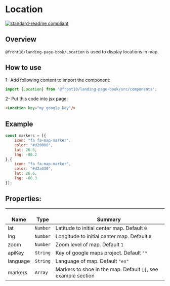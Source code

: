# Location

[![standard-readme compliant](https://img.shields.io/badge/standard--readme-OK-green.svg?style=flat-square)](https://github.com/RichardLitt/standard-readme)

## Overview
`@front10/landing-page-book/Location` is used to display locations in map.

## How to use
1- Add following content to import the component:
```js
import {Location} from '@front10/landing-page-book/src/components';
```

2- Put this code into jsx page:
```html
<Location key="my_google_key"/>
```

## Example
```js
const markers = [{
	icon: "fa fa-map-marker",
	color: "#d20000",
	lat: 26.5,
	lng: -80.2
},{
	icon: "fa fa-map-marker",
	color: "#d2a430",
	lat: 26.6,
	lng: -80.3
}];
```

## Properties:

| </br>Name   | </br>Type | </br>Summary                                                                                 | 
| ------------| - | ------------------------------------------------------------------------------------------------------ |
| lat      | `Number` | Latitude to initial center map. Default `0` |
| lng      | `Number` | Longitude to initial center map. Default `0` |
| zoom      | `Number` | Zoom level of map. Default `1` |
| apiKey      | `String` | Key of google maps project. Default `""` |
| language      | `String` | Language of map. Default `"en"` |
| markers      | `Array` | Markers to shoe in the map. Default `[]`, see example section |
